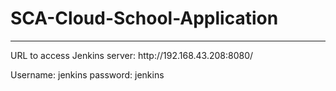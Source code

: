 # SCA-Cloud-School-Application
<hr />
URL to access Jenkins server: 
http://192.168.43.208:8080/

Username: jenkins
password: jenkins
